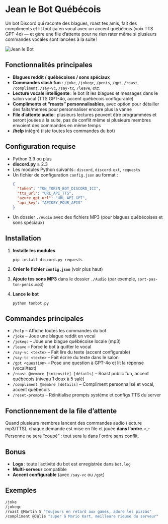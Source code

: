 # Jean le Bot Québécois

Un bot Discord qui raconte des blagues, roast tes amis, fait des compliments et lit tout ça en vocal avec un accent québécois (voix TTS GPT-4o) — et gère une file d’attente pour ne rien rater même si plusieurs commandes vocales sont lancées à la suite !

![Jean le Bot](https://emoji.gg/assets/emoji/8170-laugh-emoji.png)

## Fonctionnalités principales

- **Blagues reddit / québécoises / sons spéciaux**
- **Commandes slash fun** : `/joke`, `/jokeqc`, `/penis`, `/gpt`, `/roast`, `/compliment`, `/say-vc`, `/say-tc`, `/leave`, etc.
- **Lecture vocale intelligente** : le bot lit les blagues et messages dans le salon vocal (TTS GPT-4o, accent québécois configurable)
- **Compliments et “roasts” personnalisables**, avec option pour détailler des faits/mèmes pour personnaliser encore plus la vanne
- **File d’attente audio** : plusieurs lectures peuvent être programmées et seront jouées à la suite, pas de conflit même si plusieurs membres envoient des commandes en même temps
- **/help** intégré (liste toutes les commandes du bot)

## Configuration requise

- Python 3.9 ou plus
- **discord.py** ≥ 2.3
- Les modules Python suivants : `discord`, `discord.ext`, `requests`
- Un fichier de configuration `config.json` au format :
    ```json
    {
      "token": "TON_TOKEN_BOT_DISCORD_ICI",
      "tts_url": "URL_API_TTS",
      "azure_gpt_url": "URL_API_GPT",
      "api_key": "APIKEY_POUR_APIS"
    }
    ```
- Un dossier `./Audio` avec des fichiers MP3 (pour blagues québécoises et sons spéciaux)

## Installation

1. **Installe les modules**
    ```
    pip install discord.py requests
    ```

2. **Créer le fichier `config.json`** (voir plus haut)

3. **Ajoute tes sons MP3** dans le dossier `./Audio` (par exemple, `sort-pas-ton-penis.mp3`)

4. **Lance le bot**
    ```
    python tonbot.py
    ```

## Commandes principales

- `/help` – Affiche toutes les commandes du bot
- `/joke` – Joue une blague reddit en vocal
- `/jokeqc` – Joue une blague québécoise locale (mp3)
- `/leave` – Force le bot à quitter le vocal
- `/say-vc <texte>` – Fait lire du texte (accent configurable)
- `/say-tc <texte>` – Fait écrire du texte dans le salon
- `/gpt <question>` – Pose une question à GPT-4o et lit la réponse (vocal/text)
- `/roast @membre [intensité] [détails]` – Roast public fun, accent québécois (niveau 1 doux à 5 salé)
- `/compliment @membre [détails]` – Compliment personnalisé et vocal, accent québécois
- `/reset-prompts` – Réinitialise prompts système et configs TTS du server

## Fonctionnement de la file d’attente

Quand plusieurs membres lancent des commandes audio (lecture mp3/TTS), chaque demande est mise en file et jouée **dans l’ordre**.
👉 Personne ne sera “coupé” : tout sera lu dans l'ordre sans conflit.

## Bonus

- **Logs** : toute l’activité du bot est enregistrée dans `bot.log`
- **Multi-serveur** compatible
- **Accent configurable** (avec `/say-vc` ou `/gpt`)

## Exemples

```bash
/joke
/jokeqc
/roast @Martin 5 "Toujours en retard aux games, adore les pizzas"
/compliment @Julie "super à Mario Kart, meilleure rieuse du serveur"